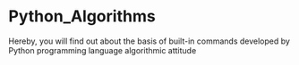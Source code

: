 # Python_Algorithms
Hereby, you will find out about the basis of built-in commands developed by Python programming language algorithmic attitude 
